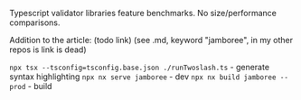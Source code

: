 Typescript validator libraries feature benchmarks. 
No size/performance comparisons.

Addition to the article: (todo link) (see .md, keyword "jamboree", in my other repos is link is dead)

`npx tsx --tsconfig=tsconfig.base.json ./runTwoslash.ts` - generate syntax highlighting
`npx nx serve jamboree` - dev
`npx nx build jamboree --prod` - build
